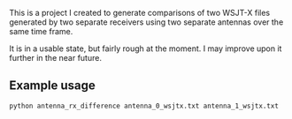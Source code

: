 This is a project I created to generate comparisons of two WSJT-X files generated by two separate receivers using
two separate antennas over the same time frame.

It is in a usable state, but fairly rough at the moment. I may improve upon it further in the near future.

## Example usage

```
python antenna_rx_difference antenna_0_wsjtx.txt antenna_1_wsjtx.txt
```
